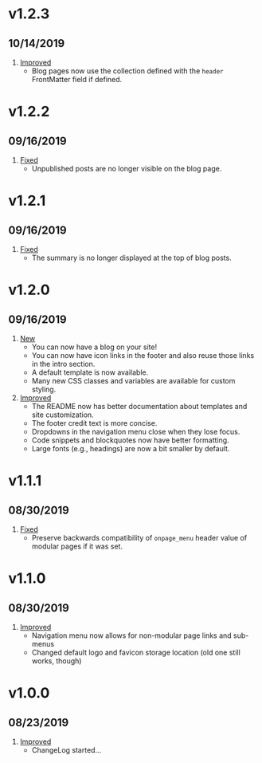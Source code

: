 # v1.2.3
##  10/14/2019

1. [Improved](#improved)
    * Blog pages now use the collection defined with the `header` FrontMatter field if defined.

# v1.2.2
##  09/16/2019

1. [Fixed](#bugfix)
    * Unpublished posts are no longer visible on the blog page.

# v1.2.1
##  09/16/2019

1. [Fixed](#bugfix)
    * The summary is no longer displayed at the top of blog posts.

# v1.2.0
##  09/16/2019

1. [New](#new)
    * You can now have a blog on your site!
    * You can now have icon links in the footer and also reuse those links in the intro section.
    * A default template is now available.
    * Many new CSS classes and variables are available for custom styling.
1. [Improved](#improved)
    * The README now has better documentation about templates and site customization.
    * The footer credit text is more concise.
    * Dropdowns in the navigation menu close when they lose focus.
    * Code snippets and blockquotes now have better formatting.
    * Large fonts (e.g., headings) are now a bit smaller by default.

# v1.1.1
##  08/30/2019

1. [Fixed](#bugfix)
    * Preserve backwards compatibility of `onpage_menu` header value of modular pages if it was set.

# v1.1.0
##  08/30/2019

1. [Improved](#improved)
    * Navigation menu now allows for non-modular page links and sub-menus
    * Changed default logo and favicon storage location (old one still works, though)

# v1.0.0
##  08/23/2019

1. [Improved](#new)
    * ChangeLog started...
